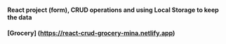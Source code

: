#### React project (form), CRUD operations and using Local Storage to keep the data

#### [Grocery] (https://react-crud-grocery-mina.netlify.app)
